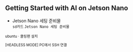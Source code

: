 Getting Started with AI on Jetson Nano
-

+ Jetson Nano  세팅 준비물
<small><br>
<TT> sd카드</TT>
<TT> Jetson Nano  세팅 준비물</TT>





ubuntu <span>&#183;</span> 쿨링팬 설치










[HEADLESS MODE] PC에서 SSH 연결
